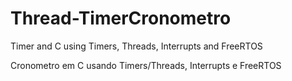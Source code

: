# Thread-TimerCronometro
Timer and C using Timers, Threads, Interrupts and FreeRTOS

Cronometro em C usando Timers/Threads, Interrupts e FreeRTOS
